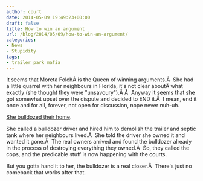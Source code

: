 ```yaml
---
author: court
date: 2014-05-09 19:49:23+00:00
draft: false
title: How to win an argument
url: /blog/2014/05/09/how-to-win-an-argument/
categories:
- News
- Stupidity
tags:
- trailer park mafia
---
```


It seems that Moreta FolchÂ is the Queen of winning arguments.Â  She had a little quarrel with her neighbours in Florida, it's not clear aboutÂ what exactly (she thought they were "unsavoury").Â Â  Anyway it seems that she got somewhat upset over the dispute and decided to END it.Â  I mean, end it once and for all, forever, not open for discussion, nope never nuh-uh.

[She bulldozed their home](http://metronews.ca/news/world/1028679/florida-woman-caps-dispute-with-neighbours-by-having-their-home-bulldozed/).

She called a bulldozer driver and hired him to demolish the trailer and septic tank where her neighbours lived.Â  She told the driver she owned it and wanted it gone.Â  The real owners arrived and found the bulldozer already in the process of destroying everything they owned.Â  So, they called the cops, and the predicable stuff is now happening with the courts.

But you gotta hand it to her, the bulldozer is a real closer.Â  There's just no comeback that works after that.




